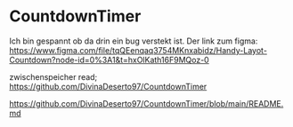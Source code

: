 # CountdownTimer
Ich bin gespannt ob da drin ein bug verstekt ist.
Der link zum figma:
https://www.figma.com/file/tqQEenqaq3754MKnxabidz/Handy-Layot-Countdown?node-id=0%3A1&t=hxOlKath16F9MQoz-0

zwischenspeicher read;
https://github.com/DivinaDeserto97/CountdownTimer

https://github.com/DivinaDeserto97/CountdownTimer/blob/main/README.md